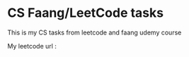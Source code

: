 
# CS Faang/LeetCode tasks

This is my CS  tasks from leetcode and faang udemy course 

My leetcode url : 

